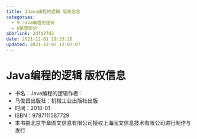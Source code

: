 ```yaml
---
title: 1Java编程的逻辑 版权信息
categories:
  - 9 Java编程的逻辑
  - 0第零部分
abbrlink: 2dfb27d3
date: 2021-12-01 19:33:20
updated: 2021-12-07 12:07:07
---
```

# Java编程的逻辑 版权信息
- 书名：Java编程的逻辑作者：
- 马俊昌出版社：机械工业出版社出版
- 时间：2018-01
- ISBN：9787111587729
- 本书由北京华章图文信息有限公司授权上海阅文信息技术有限公司进行制作与发行

